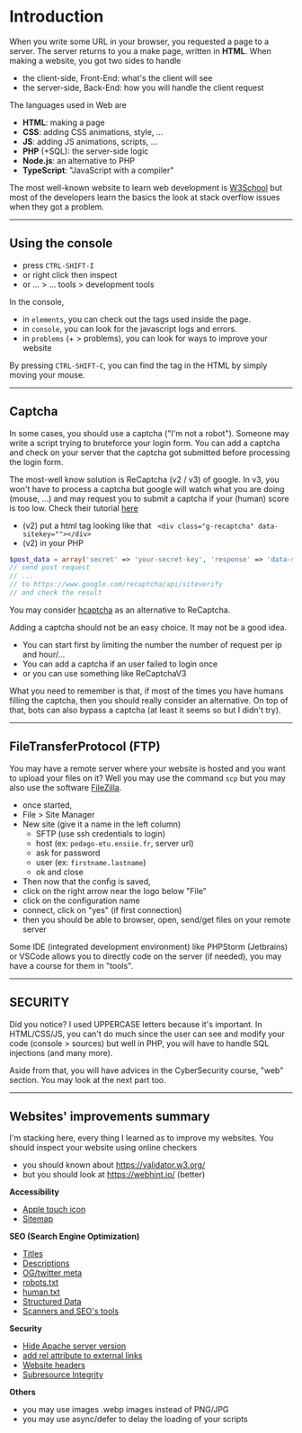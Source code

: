 # Introduction

When you write some URL in your browser, 
you requested a page to a server. 
The server returns to you a make page, written in **HTML**.
When making a website, you got two sides to handle

* the client-side, Front-End: what's the client will see
* the server-side, Back-End: how you will handle the client request

The languages used in Web are

* **HTML**: making a page
* **CSS**: adding CSS animations, style, ...
* **JS**: adding JS animations, scripts, ...
* **PHP** (+SQL): the server-side logic
* **Node.js**: an alternative to PHP
* **TypeScript**: "JavaScript with a compiler"

The most well-known website to learn web development
is [W3School](https://www.w3schools.com/) but most of the
developers learn the basics the look at
stack overflow issues when they got a problem.

<hr class="sl">

## Using the console

* press ``CTRL-SHIFT-I``
* or right click then inspect
* or ... > ... tools > development tools

In the console,

* in ``elements``, you can check out the
tags used inside the page.
* in ``console``, you can look for the javascript logs
and errors.
* in ``problems`` (+ > problems), you can look for ways
to improve your website

By pressing ``CTRL-SHIFT-C``, you can find the tag
in the HTML by simply moving your mouse.

<hr class="sr">

## Captcha

In some cases, you should use a captcha ("I'm not a robot").
Someone may write a script trying
to bruteforce your login form. You can add a captcha
and check on your server that the captcha got submitted
before processing the login form.

The most-well know solution is ReCaptcha (v2 / v3)
of google. In v3, you won't have to process a captcha
but google will watch what you are doing (mouse, ...)
and may request you to submit a captcha if your
(human) score is too low. Check their
tutorial [here](https://developers.google.com/recaptcha/intro)

* (v2) put a html tag looking like that `` <div class="g-recaptcha" data-sitekey=""></div>``
* (v2) in your PHP

```php
$post_data = array('secret' => 'your-secret-key', 'response' => 'data-site-key');
// send post request
// ...
// to https://www.google.com/recaptcha/api/siteverify
// and check the result
```

You may consider [hcaptcha](https://www.hcaptcha.com/) as
an alternative to ReCaptcha.

Adding a captcha should not be an easy choice. It may
not be a good idea.

* You can start first by limiting the number the number of request per ip and hour/...
* You can add a captcha if an user failed to login once
* or you can use something like ReCaptchaV3

What you need to remember is that, if most of the times
you have humans filling the captcha, then you should
really consider an alternative. On top of that, bots
can also bypass a captcha (at least it seems so but I
didn't try).

<hr class="sr">

## FileTransferProtocol (FTP)

You may have a remote server where your website
is hosted and you want to upload your files on it?
Well you may use the command ``scp`` but you may also
use the software [FileZilla](https://filezilla-project.org/).

* once started,
* File > Site Manager
* New site (give it a name in the left column)
  * SFTP (use ssh credentials to login)
  * host (ex: `pedago-etu.ensiie.fr`, server url)
  * ask for password
  * user (ex: `firstname.lastname`)
  * ok and close
* Then now that the config is saved,
* click on the right arrow near the logo below "File"
* click on the configuration name
* connect, click on "yes" (if first connection)
* then you should be able to browser, open, send/get
files on your remote server

Some IDE (integrated development environment) like
PHPStorm (Jetbrains) or VSCode allows you to directly code on the
server (if needed), you may have a course for them
in "tools".

<hr class="sl">

## SECURITY

Did you notice? I used UPPERCASE letters because it's important.
In HTML/CSS/JS, you can't do much since the user can
see and modify your code (console > sources) but well in
PHP, you will have to handle SQL injections (and many more). 

Aside from that, you will have advices in the CyberSecurity 
course, "web" section. You may look at the next part too.

<hr class="sr">

## Websites' improvements summary

I'm stacking here, every thing I learned as to
improve my websites. You should inspect your website
using online checkers

* you should known about <https://validator.w3.org/>
* but you should look at <https://webhint.io/> (better)

**Accessibility**

* [Apple touch icon](accessibility/apple-touch.md)
* [Sitemap](accessibility/sitemap.md)

**SEO (Search Engine Optimization)**

* [Titles](seo/titles.md)
* [Descriptions](seo/descriptions.md)
* [OG/twitter meta](seo/og-twitter.md)
* [robots.txt](seo/robots.md)
* [human.txt](seo/human.txt.md)
* [Structured Data](seo/structured.md)
* [Scanners and SEO's tools](seo/tools.md)

**Security**

* [Hide Apache server version](security/apache.md)
* [add rel attribute to external links](security/links.md)
* [Website headers](security/headers.md)
* [Subresource Integrity](security/sri.md)

**Others**

* you may use images .webp images instead of PNG/JPG
* you may use async/defer to delay the loading of your scripts